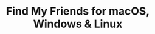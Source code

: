 ---
name: Find My Friends
url: 'https://www.icloud.com/#fmf'
category: Social Networking
title: 'Find My Friends for macOS, Windows & Linux'
key: find-my-friends

---